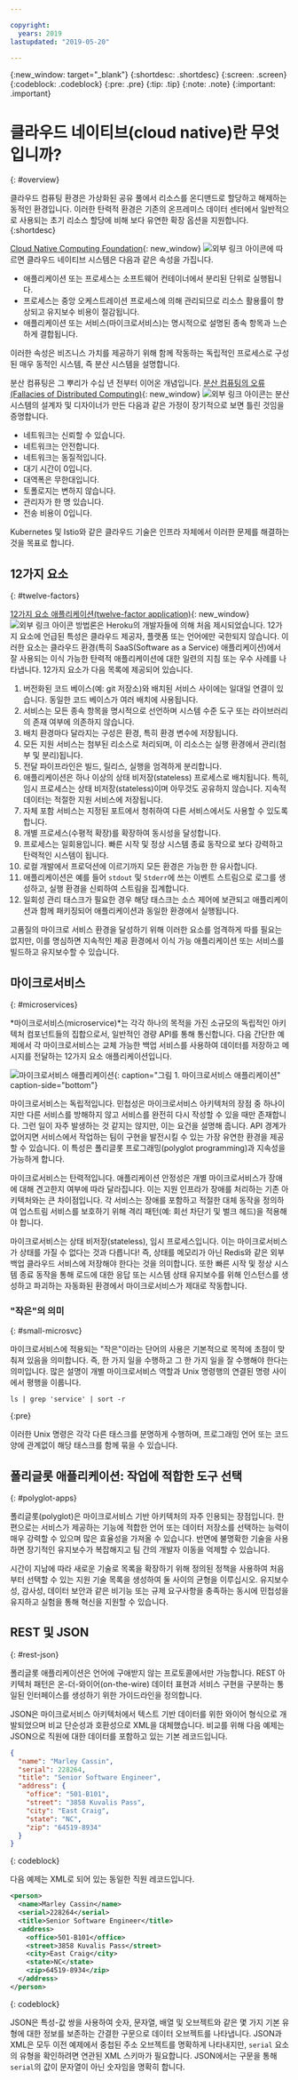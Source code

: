 ```yaml
---

copyright:
  years: 2019
lastupdated: "2019-05-20"

---
```


{:new_window: target="_blank"}
{:shortdesc: .shortdesc}
{:screen: .screen}
{:codeblock: .codeblock}
{:pre: .pre}
{:tip: .tip}
{:note: .note}
{:important: .important}

# 클라우드 네이티브(cloud native)란 무엇입니까?
{: #overview}

클라우드 컴퓨팅 환경은 가상화된 공유 풀에서 리소스를 온디맨드로 할당하고 해제하는 동적인 환경입니다. 이러한 탄력적 환경은 기존의 온프레미스 데이터 센터에서 일반적으로 사용되는 초기 리소스 할당에 비해 보다 유연한 확장 옵션을 지원합니다.
{:shortdesc}

[Cloud Native Computing Foundation](https://github.com/cncf/foundation/blob/master/charter.md){: new_window} ![외부 링크 아이콘](../icons/launch-glyph.svg "외부 링크 아이콘")에 따르면 클라우드 네이티브 시스템은 다음과 같은 속성을 가집니다.

- 애플리케이션 또는 프로세스는 소프트웨어 컨테이너에서 분리된 단위로 실행됩니다.
- 프로세스는 중앙 오케스트레이션 프로세스에 의해 관리되므로 리소스 활용률이 향상되고 유지보수 비용이 절감됩니다.
- 애플리케이션 또는 서비스(마이크로서비스)는 명시적으로 설명된 종속 항목과 느슨하게 결합됩니다.

이러한 속성은 비즈니스 가치를 제공하기 위해 함께 작동하는 독립적인 프로세스로 구성된 매우 동적인 시스템, 즉 분산 시스템을 설명합니다.

분산 컴퓨팅은 그 뿌리가 수십 년 전부터 이어온 개념입니다. [분산 컴퓨팅의 오류(Fallacies of Distributed Computing)](https://www.simpleorientedarchitecture.com/8-fallacies-of-distributed-systems/){: new_window} ![외부 링크 아이콘](../icons/launch-glyph.svg "외부 링크 아이콘")는 분산 시스템의 설계자 및 디자이너가 만든 다음과 같은 가정이 장기적으로 보면 틀린 것임을 증명합니다. 

* 네트워크는 신뢰할 수 있습니다.
* 네트워크는 안전합니다.
* 네트워크는 동질적입니다.
* 대기 시간이 0입니다.
* 대역폭은 무한대입니다.
* 토폴로지는 변하지 않습니다.
* 관리자가 한 명 있습니다.
* 전송 비용이 0입니다.

Kubernetes 및 Istio와 같은 클라우드 기술은 인프라 자체에서 이러한 문제를 해결하는 것을 목표로 합니다.

## 12가지 요소
{: #twelve-factors}

[12가지 요소 애플리케이션(twelve-factor application)](https://12factor.net){: new_window} ![외부 링크 아이콘](../icons/launch-glyph.svg "외부 링크 아이콘") 방법론은 Heroku의 개발자들에 의해 처음 제시되었습니다. 12가지 요소에 언급된 특성은 클라우드 제공자, 플랫폼 또는 언어에만 국한되지 않습니다. 이러한 요소는 클라우드 환경(특히 SaaS(Software as a Service) 애플리케이션)에서 잘 사용되는 이식 가능한 탄력적 애플리케이션에 대한 일련의 지침 또는 우수 사례를 나타냅니다. 12가지 요소가 다음 목록에 제공되어 있습니다.

1. 버전화된  코드 베이스(예: git 저장소)와 배치된 서비스 사이에는 일대일 연결이 있습니다. 동일한 코드 베이스가 여러 배치에 사용됩니다.
2. 서비스는 모든 종속 항목을 명시적으로 선언하며 시스템 수준 도구 또는 라이브러리의 존재 여부에 의존하지 않습니다.
3. 배치 환경마다 달라지는 구성은 환경, 특히 환경 변수에 저장됩니다.
4. 모든 지원 서비스는 첨부된 리소스로 처리되며, 이 리소스는 실행 환경에서 관리(첨부 및 분리)됩니다.
5. 전달 파이프라인은 빌드, 릴리스, 실행을 엄격하게 분리합니다.
6. 애플리케이션은 하나 이상의 상태 비저장(stateless) 프로세스로 배치됩니다. 특히, 임시 프로세스는 상태 비저장(stateless)이며 아무것도 공유하지 않습니다. 지속적 데이터는 적절한 지원 서비스에 저장됩니다.
7. 자체 포함 서비스는 지정된 포트에서 청취하여 다른 서비스에서도 사용할 수 있도록 합니다.
8. 개별 프로세스(수평적 확장)를 확장하여 동시성을 달성합니다.
9. 프로세스는 일회용입니다. 빠른 시작 및 정상 시스템 종료 동작으로 보다 강력하고 탄력적인 시스템이 됩니다.
10. 로컬 개발에서 프로덕션에 이르기까지 모든 환경은 가능한 한 유사합니다.
11. 애플리케이션은 예를 들어 `stdout` 및 `Stderr`에 쓰는 이벤트 스트림으로 로그를 생성하고, 실행 환경을 신뢰하여 스트림을 집계합니다.
12. 일회성 관리 태스크가 필요한 경우 해당 태스크는 소스 제어에 보관되고 애플리케이션과 함께 패키징되어 애플리케이션과 동일한 환경에서 실행됩니다.

고품질의 마이크로 서비스 환경을 달성하기 위해 이러한 요소를 엄격하게 따를 필요는 없지만, 이를 명심하면 지속적인 제공 환경에서 이식 가능 애플리케이션 또는 서비스를 빌드하고 유지보수할 수 있습니다.

## 마이크로서비스
{: #microservices}

*마이크로서비스(microservice)*는 각각 하나의 목적을 가진 소규모의 독립적인 아키텍처 컴포넌트들의 집합으로서, 일반적인 경량 API를 통해 통신합니다. 다음 간단한 예제에서 각 마이크로서비스는 교체 가능한 백업 서비스를 사용하여 데이터를 저장하고 메시지를 전달하는 12가지 요소 애플리케이션입니다.

![마이크로서비스 애플리케이션](images/microservice.png "마이크로서비스 애플리케이션"){: caption="그림 1. 마이크로서비스 애플리케이션" caption-side="bottom"}

마이크로서비스는 독립적입니다. 민첩성은 마이크로서비스 아키텍처의 장점 중 하나이지만 다른 서비스를 방해하지 않고 서비스를 완전히 다시 작성할 수 있을 때만 존재합니다. 그런 일이 자주 발생하는 것 같지는 않지만, 이는 요건을 설명해 줍니다. API 경계가 없어지면 서비스에서 작업하는 팀이 구현을 발전시킬 수 있는 가장 유연한 환경을 제공할 수 있습니다. 이 특성은 폴리글롯 프로그래밍(polyglot programming)과 지속성을 가능하게 합니다.

마이크로서비스는 탄력적입니다. 애플리케이션 안정성은 개별 마이크로서비스가 장애에 대해 견고한지 여부에 따라 달라집니다. 이는 지원 인프라가 장애를 처리하는 기존 아키텍처와는 큰 차이점입니다. 각 서비스는 장애를 포함하고 적절한 대체 동작을 정의하여 업스트림 서비스를 보호하기 위해 격리 패턴(예: 회선 차단기 및 벌크 헤드)을 적용해야 합니다.

마이크로서비스는 상태 비저장(stateless), 임시 프로세스입니다. 이는 마이크로서비스가 상태를 가질 수 없다는 것과 다릅니다! 즉, 상태를 메모리가 아닌 Redis와 같은 외부 백업 클라우드 서비스에 저장해야 한다는 것을 의미합니다. 또한 빠른 시작 및 정상 시스템 종료 동작을 통해 로드에 대한 응답 또는 시스템 상태 유지보수를 위해 인스턴스를 생성하고 파괴하는 자동화된 환경에서 마이크로서비스가 제대로 작동합니다.

### "작은"의 의미
{: #small-microsvc}

마이크로서비스에 적용되는 "작은"이라는 단어의 사용은 기본적으로 목적에 초점이 맞춰져 있음을 의미합니다. 즉, 한 가지 일을 수행하고 그 한 가지 일을 잘 수행해야 한다는 의미입니다. 많은 설명이 개별 마이크로서비스 역할과 Unix 명령행의 연결된 명령 사이에서 평행을 이룹니다.

```
ls | grep 'service' | sort -r
```
{:pre}

이러한 Unix 명령은 각각 다른 태스크를 분명하게 수행하며, 프로그래밍 언어 또는 코드 양에 관계없이 해당 태스크를 함께 묶을 수 있습니다.

## 폴리글롯 애플리케이션: 작업에 적합한 도구 선택
{: #polyglot-apps}

폴리글롯(polyglot)은 마이크로서비스 기반 아키텍처의 자주 인용되는 장점입니다. 한편으로는 서비스가 제공하는 기능에 적합한 언어 또는 데이터 저장소를 선택하는 능력이 매우 강력할 수 있으며 많은 효율성을 가져올 수 있습니다. 반면에 불명확한 기술을 사용하면 장기적인 유지보수가 복잡해지고 팀 간의 개발자 이동을 억제할 수 있습니다. 

시간이 지남에 따라 새로운 기술로 목록을 확장하기 위해 정의된 정책을 사용하여 처음부터 선택할 수 있는 지원 기술 목록을 생성하여 둘 사이의 균형을 이루십시오. 유지보수성, 감사성, 데이터 보안과 같은 비기능 또는 규제 요구사항을 충족하는 동시에 민첩성을 유지하고 실험을 통해 혁신을 지원할 수 있습니다.

## REST 및 JSON
{: #rest-json}

폴리글롯 애플리케이션은 언어에 구애받지 않는 프로토콜에서만 가능합니다. REST 아키텍처 패턴은 온-더-와이어(on-the-wire) 데이터 표현과 서비스 구현을 구분하는 통일된 인터페이스를 생성하기 위한 가이드라인을 정의합니다.

JSON은 마이크로서비스 아키텍처에서 텍스트 기반 데이터를 위한 와이어 형식으로 개발되었으며 비교 단순성과 호환성으로 XML을 대체했습니다. 비교를 위해 다음 예제는 JSON으로 직원에 대한 데이터를 포함하고 있는 기본 레코드입니다.

```json
{
  "name": "Marley Cassin",
  "serial": 228264,
  "title": "Senior Software Engineer",
  "address": {
    "office": "501-B101",
    "street": "3858 Kuvalis Pass",
    "city": "East Craig",
    "state": "NC",
    "zip": "64519-8934"
  }
}
```
{: codeblock}

다음 예제는 XML로 되어 있는 동일한 직원 레코드입니다.

```xml
<person>
  <name>Marley Cassin</name>
  <serial>228264</serial>
  <title>Senior Software Engineer</title>
  <address>
    <office>501-B101</office>
    <street>3858 Kuvalis Pass</street>
    <city>East Craig</city>
    <state>NC</state>
    <zip>64519-8934</zip>
  </address>
</person>
```
{: codeblock}

JSON은 특성-값 쌍을 사용하여 숫자, 문자열, 배열 및 오브젝트와 같은 몇 가지 기본 유형에 대한 정보를 보존하는 간결한 구문으로 데이터 오브젝트를 나타냅니다. JSON과 XML은 모두 이전 예제에서 중첩된 주소 오브젝트를 명확하게 나타내지만, `serial` 요소의 유형을 확인하려면 연관된 XML 스키마가 필요합니다.  JSON에서는 구문을 통해 `serial`의 값이 문자열이 아닌 숫자임을 명확히 합니다.
